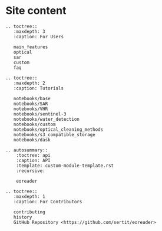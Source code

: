 ```{include} ../README.md
```

# Site content

```{eval-rst}
.. toctree::
   :maxdepth: 3
   :caption: For Users

   main_features
   optical
   sar
   custom
   faq
```

```{eval-rst}
.. toctree::
   :maxdepth: 2
   :caption: Tutorials

   notebooks/base
   notebooks/SAR
   notebooks/VHR
   notebooks/sentinel-3
   notebooks/water_detection
   notebooks/custom
   notebooks/optical_cleaning_methods
   notebooks/s3_compatible_storage
   notebooks/dask
```

```{eval-rst}
.. autosummary::
    :toctree: api
    :caption: API
    :template: custom-module-template.rst
    :recursive:

    eoreader
```

```{eval-rst}
.. toctree::
   :maxdepth: 1
   :caption: For Contributors

   contributing
   history
   GitHub Repository <https://github.com/sertit/eoreader>
```

